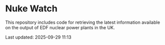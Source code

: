 # Nuke Watch

This repository includes code for retrieving the latest information available on the output of EDF nuclear power plants in the UK.

Last updated: 2025-09-29 11:13